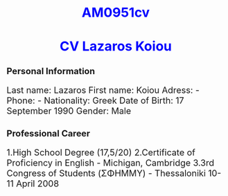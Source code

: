 AM0951cv
========
<!DOCTYPE html>
<html>
<head>
<style>
h1{text-align:center;color:blue;font-size: 30px;}
h2{text-align:left;font-size: 20px;}
p{text-align:left;font-size:20px;}
</style>
</head>

<body>

<h1><b>CV
Lazaros Koiou
</b></h1>
<h2><b>
Personal Information
</b></h2>

<p>
Last name:      Lazaros
First name:     Koiou
Adress:         -
Phone:          -
Nationality:    Greek
Date of Birth:  17 September 1990
Gender:         Male
</p>

<h2>
Professional Career
</h2>

<p>
1.High School Degree (17,5/20)
2.Certificate of Proficiency in English - Michigan, Cambridge
3.3rd Congress of Students (ΣΦΗΜΜΥ) - Thessaloniki 10-11 April 2008

</p>
</body>
</html>
